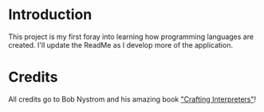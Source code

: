 # Introduction

This project is my first foray into learning how programming languages are created.
I'll update the ReadMe as I develop more of the application.

# Credits

All credits go to Bob Nystrom and his amazing book ["Crafting Interpreters"](http://www.craftinginterpreters.com/)!